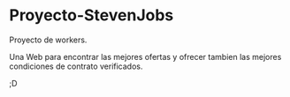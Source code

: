 # Proyecto-StevenJobs
Proyecto de workers.

Una Web para encontrar las mejores ofertas y ofrecer tambien las mejores condiciones de contrato verificados.

;D
